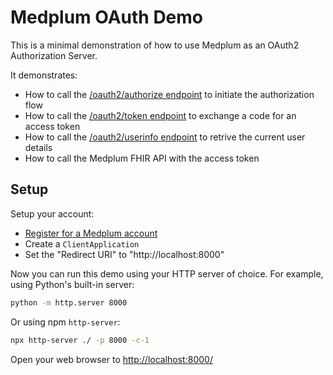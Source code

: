# Medplum OAuth Demo

This is a minimal demonstration of how to use Medplum as an OAuth2 Authorization Server.

It demonstrates:

- How to call the [/oauth2/authorize endpoint](https://medplum.com/docs/api/oauth/authorize) to initiate the authorization flow
- How to call the [/oauth2/token endpoint](https://medplum.com/docs/api/oauth/token) to exchange a code for an access token
- How to call the [/oauth2/userinfo endpoint](https://medplum.com/docs/api/oauth/userinfo) to retrive the current user details
- How to call the Medplum FHIR API with the access token

## Setup

Setup your account:

- [Register for a Medplum account](https://medplum.com/docs/tutorials/app/register)
- Create a `ClientApplication`
- Set the "Redirect URI" to "http://localhost:8000"

Now you can run this demo using your HTTP server of choice. For example, using Python's built-in server:

```bash
python -m http.server 8000
```

Or using npm `http-server`:

```bash
npx http-server ./ -p 8000 -c-1
```

Open your web browser to <http://localhost:8000/>
